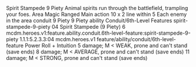 <ability>
  <name>Spirit Stampede</name>
  <cost>9 Piety</cost>
  <flavor>Animal spirits run through the battlefield, trampling your foes.</flavor>
  <keywords>
    <keyword>Area</keyword>
    <keyword>Magic</keyword>
    <keyword>Ranged</keyword>
  </keywords>
  <type>Main action</type>
  <distance>10 x 2 line within 5</distance>
  <target>Each enemy in the area</target>
  <metadata>
    <class>conduit</class>
    <cost>9 Piety</cost>
    <cost_amount>9</cost_amount>
    <cost_resource>Piety</cost_resource>
    <feature_type>ability</feature_type>
    <file_dpath>Conduit/6th-Level Features</file_dpath>
    <item_id>spirit-stampede-9-piety</item_id>
    <item_index>04</item_index>
    <item_name>Spirit Stampede (9 Piety)</item_name>
    <level>6</level>
    <scc>mcdm.heroes.v1:feature.ability.conduit.6th-level-feature:spirit-stampede-9-piety</scc>
    <scdc>1.1.1:5.2.3.3:04</scdc>
    <source>mcdm.heroes.v1</source>
    <type>feature/ability/conduit/6th-level-feature</type>
  </metadata>
  <effects>
    <effect type="roll">
      <roll>Power Roll + Intuition</roll>
      <t1>5 damage; M &lt; WEAK, prone and can&apos;t stand (save ends)</t1>
      <t2>8 damage; M &lt; AVERAGE, prone and can&apos;t stand (save ends)</t2>
      <t3>11 damage; M &lt; STRONG, prone and can&apos;t stand (save ends)</t3>
    </effect>
  </effects>
</ability>
